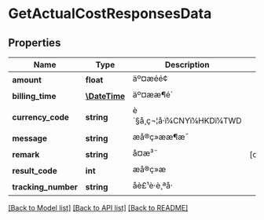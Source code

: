 # GetActualCostResponsesData

## Properties
Name | Type | Description | Notes
------------ | ------------- | ------------- | -------------
**amount** | **float** | äº¤æéé¢ | 
**billing_time** | [**\DateTime**](\DateTime.md) | äº¤ææ¶é´ | 
**currency_code** | **string** | è´§å¸ç¬¦å·ï¼CNYï¼HKDï¼TWD | 
**message** | **string** | æå®ç»ææ¶æ¯ | 
**remark** | **string** | å¤æ³¨ | [optional] 
**result_code** | **int** | æå®ç»æ | 
**tracking_number** | **string** | åè£¹è·è¸ªå· | 

[[Back to Model list]](../README.md#documentation-for-models) [[Back to API list]](../README.md#documentation-for-api-endpoints) [[Back to README]](../README.md)


